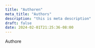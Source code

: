 ```yaml
---
title: "Authoren"
meta_title: "Authors"
description: "this is meta description"
draft: false
date: 2024-02-01T21:25:36-08:00
---
```

Authore

